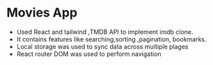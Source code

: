 # Movies App
* Used React and tailwind ,TMDB API to implement  imdb clone. 
* It contains features like searching,sorting ,pagination, bookmarks.
* Local storage was used to sync data across multiple plages
* React router DOM was used to perform navigation
